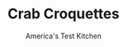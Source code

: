 ---
layout: ../../layouts/MarkdownPostLayout.astro
title: Crab Croquettes
author: America's Test Kitchen
pubDate: 2023-03-15
description: "Crab croquettes are a bayou favorite. Time to bring them home."
image_url: https://res.cloudinary.com/hksqkdlah/image/upload/ar_1:1,c_fill,dpr_2.0,f_auto,fl_lossy.progressive.strip_profile,g_faces:auto,q_auto:low,w_344/SFS_CrabCroquettesRemoulade_22_vb8gsh
tags: ["Appetizers","Fish & Seafood"]
calories: 4395
protein: 15
carbohydrates: 35
fats: 58
fiber: 1
ingredients: ["4 tablespoons, unsalted butter","1/2 cup, finely chopped onion","1/2 cup finely chopped, green bell pepper","3 , garlic cloves, minced","1 1/4 teaspoons, table salt","1 cup, all-purpose flour, divided","1 1/2 cups, whole milk","8 ounces, lump crabmeat, picked over for shells","3 , scallions, sliced thin","1 teaspoon, Tabasco sauce","1 teaspoon, Tony Chachere’s Original Creole Seasoning, plus extra for sprinkling","1/2 teaspoon, pepper","2 cups, panko bread crumbs","2 , large eggs","1 1/2 quarts, vegetable oil for frying","1/2 cup, mayonnaise","2 teaspoons, Tabasco sauce","1/2 teaspoon, Worcestershire sauce"]
serves: 6
time: "1½ hours, plus 3 hours chilling"
instructions: ["FOR THE CROQUETTES: Melt butter in large saucepan over medium heat. Add onion, bell pepper, garlic, and salt and cook until vegetables are softened, about 5 minutes.","Stir in ½ cup flour until no dry flour remains; cook for 1 minute, stirring often. Slowly whisk in milk; continue to whisk 1 minute longer to ensure no lumps of flour remain. Cook until bubbles begin to break surface and mixture is thickened to consistency of paste, 1 to 2 minutes.","Off heat, stir in crab, scallions, Tabasco, Creole seasoning, and pepper until well combined. Transfer to 8-inch square baking dish and refrigerate, uncovered, until fully chilled and firm, about 3 hours (or cover with plastic wrap once cooled completely and refrigerate overnight).","FOR THE DIPPING SAUCE: Whisk mayonnaise, Tabasco, and Worcestershire together in bowl; refrigerate until ready to serve.","Place remaining ½ cup flour in shallow dish, beat eggs together in second shallow dish, and place panko in third shallow dish. Divide croquette mixture into 18 heaping 2-tablespoon portions (about 1½ ounces each) and place on rimmed baking sheet. Roll portions between your hands to make balls, then shape into 2-inch-long ovals.","Working with few croquettes at a time, dredge lightly in flour, shaking off excess; roll in beaten egg, allowing excess to drip off; and coat with panko. Return to sheet. (Croquettes can be covered with plastic wrap and refrigerated for up to 3 hours.)","Line large plate with triple layer of paper towels. Heat oil in large Dutch oven over medium-high heat to 375 degrees. Place 9 croquettes in oil and fry until golden brown, about 2 minutes per side. Transfer to prepared plate. Return oil to 375 degrees and repeat with remaining 9 croquettes. Sprinkle lightly with extra Creole seasoning and serve with dipping sauce."]
nutrition: ["295 mg Potassium, K","209 mg Phosphorus, P","170 mg Calcium, Ca","2 mg Iron, Fe","31 mg Magnesium, Mg","583 mg Sodium, Na","2 mg Zinc, Zn","58 g Total lipid (fat)","2 mg Niacin","29 g Fatty acids, total monounsaturated","15 g Fatty acids, total polyunsaturated","13 mg Vitamin C, total ascorbic acid","1 µg Vitamin D (D2 + D3)","132 mg Cholesterol","10 g Fatty acids, total saturated","1 g Fiber, total dietary","32 µg Folic acid","43 µg Folate, food","4 g Sugars, total","12 µg Vitamin K (phylloquinone)","131 g Water","35 g Carbohydrate, by difference","97 µg Folate, DFE","15 g Protein","8 mg Vitamin E (alpha-tocopherol)","1 µg Vitamin B-12","126 µg Vitamin A, RAE","732 kcal Energy","4395 calories"]
notes: "If you can find and afford fresh crabmeat, the crab croquettes will be better. However, refrigerated canned crabmeat, often found at the supermarket fish counter, is the next best thing."
---